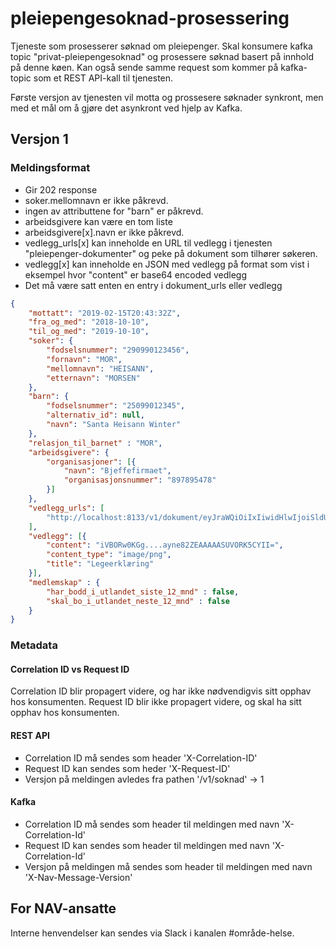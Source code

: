 # pleiepengesoknad-prosessering

Tjeneste som prosesserer søknad om pleiepenger.
Skal konsumere kafka topic "privat-pleiepengesoknad" og prosessere søknad basert på innhold på denne køen.
Kan også sende samme request som kommer på kafka-topic som et REST API-kall til tjenesten.

Første versjon av tjenesten vil motta og prossesere søknader synkront, men med et mål om å gjøre det asynkront ved hjelp av Kafka.

## Versjon 1
### Meldingsformat
- Gir 202 response
- soker.mellomnavn er ikke påkrevd.
- ingen av attributtene for "barn" er påkrevd.
- arbeidsgivere kan være en tom liste
- arbeidsgivere[x].navn er ikke påkrevd.
- vedlegg_urls[x] kan inneholde en URL til vedlegg i tjenesten "pleiepenger-dokumenter" og peke på dokument som tilhører søkeren.
- vedlegg[x] kan inneholde en JSON med vedlegg på format som vist i eksempel hvor "content" er base64 encoded vedlegg
- Det må være satt enten en entry i dokument_urls eller vedlegg

```json
{
    "mottatt": "2019-02-15T20:43:32Z",
	"fra_og_med": "2018-10-10",
	"til_og_med": "2019-10-10",
	"soker": {
		"fodselsnummer": "290990123456",
		"fornavn": "MOR",
		"mellomnavn": "HEISANN",
		"etternavn": "MORSEN"
	},
	"barn": {
		"fodselsnummer": "25099012345",
		"alternativ_id": null,
		"navn": "Santa Heisann Winter"
	},
	"relasjon_til_barnet" : "MOR",
	"arbeidsgivere": {
		"organisasjoner": [{
			"navn": "Bjeffefirmaet",
			"organisasjonsnummer": "897895478"
		}]
	},
	"vedlegg_urls": [
		"http://localhost:8133/v1/dokument/eyJraWQiOiIxIiwidHlwIjoiSldUIiwiYWxnIjoibm9uZSJ9.eyJqdGkiOiJlZWNlY2NkNS1jNjkyLTQyMDEtYTJhNi04OTFiMWFjZDYwMGMifQ"
	],
	"vedlegg": [{
    	"content": "iVBORw0KGg....ayne82ZEAAAAASUVORK5CYII=",
    	"content_type": "image/png",
    	"title": "Legeerklæring"
    }],
	"medlemskap" : {
        "har_bodd_i_utlandet_siste_12_mnd" : false,
        "skal_bo_i_utlandet_neste_12_mnd" : false
	}
}
```

### Metadata
#### Correlation ID vs Request ID
Correlation ID blir propagert videre, og har ikke nødvendigvis sitt opphav hos konsumenten.
Request ID blir ikke propagert videre, og skal ha sitt opphav hos konsumenten.

#### REST API
- Correlation ID må sendes som header 'X-Correlation-ID'
- Request ID kan sendes som heder 'X-Request-ID'
- Versjon på meldingen avledes fra pathen '/v1/soknad' -> 1


#### Kafka
- Correlation ID må sendes som header til meldingen med navn 'X-Correlation-Id'
- Request ID kan sendes som header til meldingen med navn 'X-Correlation-Id'
- Versjon på meldingen må sendes som header til meldingen med navn 'X-Nav-Message-Version'

## For NAV-ansatte

Interne henvendelser kan sendes via Slack i kanalen #område-helse.
